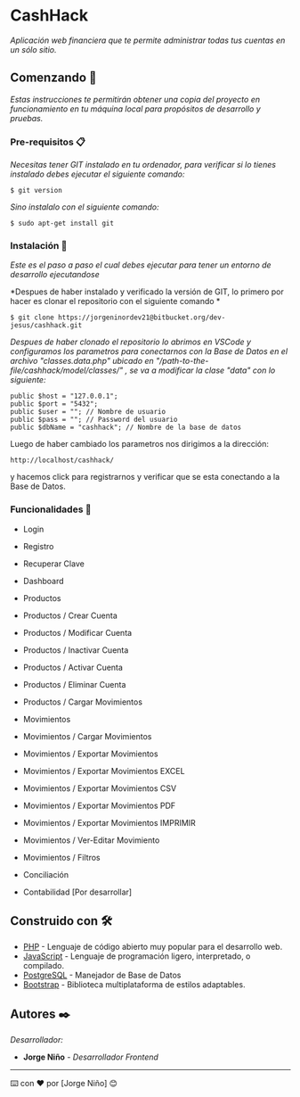 # CashHack

*Aplicación web financiera que te permite administrar todas tus cuentas en un sólo sitio.*

## Comenzando 🚀

*Estas instrucciones te permitirán obtener una copia del proyecto en funcionamiento en tu máquina local para propósitos de desarrollo y pruebas.*

### Pre-requisitos 📋

*Necesitas tener GIT instalado en tu ordenador, para verificar si lo tienes instalado debes ejecutar el siguiente comando:*

```
$ git version
```

*Sino instalalo con el siguiente comando:*

```
$ sudo apt-get install git
```

### Instalación 🔧

*Este es el paso a paso el cual debes ejecutar para tener un entorno de desarrollo ejecutandose*

*Despues de haber instalado y verificado la versión de GIT, lo primero por hacer es clonar el repositorio con el siguiente comando *

```
$ git clone https://jorgeninordev21@bitbucket.org/dev-jesus/cashhack.git
```

*Despues de haber clonado el repositorio lo abrimos en VSCode y configuramos los parametros para conectarnos con la Base de Datos en el archivo "classes.data.php" ubicado en "/path-to-the-file/cashhack/model/classes/" , se va a modificar la clase "data" con lo siguiente:*

```
public $host = "127.0.0.1";
public $port = "5432";
public $user = ""; // Nombre de usuario
public $pass = ""; // Password del usuario
public $dbName = "cashhack"; // Nombre de la base de datos
```

Luego de haber cambiado los parametros nos dirigimos a la dirección:

```
http://localhost/cashhack/
```

y hacemos click para registrarnos y verificar que se esta conectando a la Base de Datos.

### Funcionalidades 📄

- Login
  
- Registro
  
- Recuperar Clave
  
- Dashboard
  
- Productos
  
- Productos / Crear Cuenta
  
- Productos / Modificar Cuenta
  
- Productos / Inactivar Cuenta
  
- Productos / Activar Cuenta
  
- Productos / Eliminar Cuenta
  
- Productos / Cargar Movimientos
  
- Movimientos
  
- Movimientos / Cargar Movimientos
  
- Movimientos / Exportar Movimientos
  
- Movimientos / Exportar Movimientos EXCEL
  
- Movimientos / Exportar Movimientos CSV
  
- Movimientos / Exportar Movimientos PDF
  
- Movimientos / Exportar Movimientos IMPRIMIR
  
- Movimientos / Ver-Editar Movimiento
  
- Movimientos / Filtros
  
- Conciliación
  
- Contabilidad [Por desarrollar]
  

## Construido con 🛠️

- [PHP](https://www.php.net/docs.php) - Lenguaje de código abierto muy popular para el desarrollo web.
- [JavaScript](https://www.javascript.com/) - Lenguaje de programación ligero, interpretado, o compilado.
- [PostgreSQL](https://www.postgresql.org/) - Manejador de Base de Datos
- [Bootstrap](https://getbootstrap.com/) - Biblioteca multiplataforma de estilos adaptables.

## Autores ✒️

*Desarrollador:*

- **Jorge Niño** - *Desarrollador Frontend*

---

⌨️ con ❤️ por [Jorge Niño] 😊

